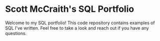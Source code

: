 # Scott McCraith's SQL Portfolio
Welcome to my SQL portfolio!  This code repository contains examples of SQL I've written.  Feel free to take a look and reach out if you have any questions.  
